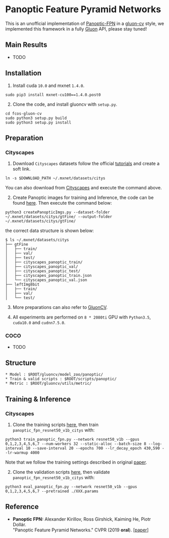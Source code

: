 # Panoptic Feature Pyramid Networks

This is an unofficial implementation of [Panoptic-FPN](https://arxiv.org/abs/1901.02446) in a [gluon-cv](http://gluon-cv.mxnet.io) style, we implemented this framework in a fully [Gluon](https://mxnet.incubator.apache.org/versions/master/gluon/index.html) API, please stay tuned! 

## Main Results
* TODO

## Installation 
1. Install cuda `10.0` and mxnet `1.4.0`.
```Shell
sudo pip3 install mxnet-cu100==1.4.0.post0
```
2. Clone the code, and install gluoncv with ``setup.py``.
```Shell
cd fcos-gluon-cv
sudo python3 setup.py build
sudo python3 setup.py install
```

## Preparation
### Cityscapes
1. Download `Cityscapes` datasets follow the official [tutorials](https://gluon-cv.mxnet.io/build/examples_datasets/cityscapes.html#sphx-glr-build-examples-datasets-cityscapes-py) and create a soft link.
```Shell
ln -s $DOWNLOAD_PATH ~/.mxnet/datasets/citys
```
You can also download from [Cityscapes](https://www.cityscapes-dataset.com/) and execute the command above.

2. Create Panoptic images for training and Inference, the code can be found [here](https://github.com/mcordts/cityscapesScripts/blob/master/cityscapesscripts/preparation/createPanopticImgs.py). Then execute the command below:
```Shell
python3 createPanopticImgs.py --dataset-folder ~/.mxnet/datasets/citys/gtFine/ --output-folder ~/.mxnet/datasets/citys/gtFine/
```
the correct data structure is shown below:
```Shell
$ ls ~/.mxnet/datasets/citys
├── gtFine
│   ├── train/
│   ├── val/
│   ├── test/
│   ├── cityscapes_panoptic_train/
│   ├── cityscapes_panoptic_val/
│   ├── cityscapes_panoptic_test/
│   ├── cityscapes_panoptic_train.json
│   └── cityscapes_panoptic_val.json
├── leftImg8bit
│   ├── train/
│   ├── val/
│   └── test/
```

3. More preparations can also refer to [GluonCV](https://gluon-cv.mxnet.io/index.html).

4. All experiments are performed on `8 * 2080ti` GPU with `Python3.5`, `cuda10.0` and `cudnn7.5.0`.

### COCO
* TODO

## Structure
```Shell
* Model : $ROOT/gluoncv/model_zoo/panoptic/
* Train & valid scripts : $ROOT/scripts/panoptic/
* Metric : $ROOT/gluoncv/utils/metric/
```

## Training & Inference 
### Cityscapes
1. Clone the training scripts [here](https://github.com/Angzz/panoptic-fpn-gluon/blob/master/scripts/panoptic/train_panoptic_fpn.py), then train `panoptic_fpn_resnet50_v1b_citys` with:
```Shell
python3 train_panoptic_fpn.py --network resnet50_v1b --gpus 0,1,2,3,4,5,6,7 --num-workers 32 --static-alloc --batch-size 8 --log-interval 10 --save-interval 20 --epochs 700 --lr_decay_epoch 430,590 --lr-warmup 4000
```
Note that we follow the training settings described in original [paper]((https://arxiv.org/pdf/1901.02446.pdf)). 

2. Clone the validation scripts [here](https://github.com/Angzz/panoptic-fpn-gluon/blob/master/scripts/panoptic/eval_panoptic_fpn.py), then validate `panoptic_fpn_resnet50_v1b_citys` with: 
```Shell
python3 eval_panoptic_fpn.py --network resnet50_v1b --gpus 0,1,2,3,4,5,6,7 --pretrained ./XXX.params
```

## Reference 
* **Panoptic FPN:** Alexander Kirillov, Ross Girshick, Kaiming He, Piotr Dollár.<br />"Panoptic Feature Pyramid Networks." CVPR (2019 **oral**). [[paper](https://arxiv.org/pdf/1901.02446.pdf)] 
